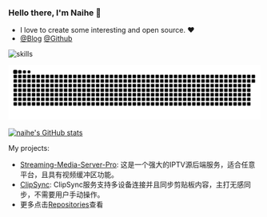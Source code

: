 

<!--

Here are some ideas to get you started:

- 🔭 I’m currently working on ...
- 🌱 I’m currently learning ...
- 👯 I’m looking to collaborate on ...
- 🤔 I’m looking for help with ...
- 💬 Ask me about ...
- 📫 How to reach me: ...
- 😄 Pronouns: ...
- ⚡ Fun fact: ...
-->

### Hello there, I'm Naihe 👋

- I love to create some interesting and open source. ❤️
- [@Blog](https://www.cnblogs.com/1314h/) [@Github](https://github.com/239144498)

![skills](https://skillicons.dev/icons?i=python,java,html,git,linux,stackoverflow,vscode,bash,deno,docker,flask)

[![](https://raw.githubusercontent.com/Xhofe/Xhofe/main/out/github-contribution-grid-snake.svg)](https://github.com/239144498)

[![naihe's GitHub stats](https://github-readme-stats.vercel.app/api?username=239144498&show_icons=true&count_private=true)](https://github.com/anuraghazra/github-readme-stats)

My projects:

+ [Streaming-Media-Server-Pro](https://github.com/239144498/Streaming-Media-Server-Pro): 这是一个强大的IPTV源后端服务，适合任意平台，且具有视频缓冲区功能。
+ [ClipSync](https://github.com/239144498/ClipSync): ClipSync服务支持多设备连接并且同步剪贴板内容，主打无感同步，不需要用户手动操作。
+ 更多点击[Repositories](https://github.com/239144498?tab=repositories)查看

